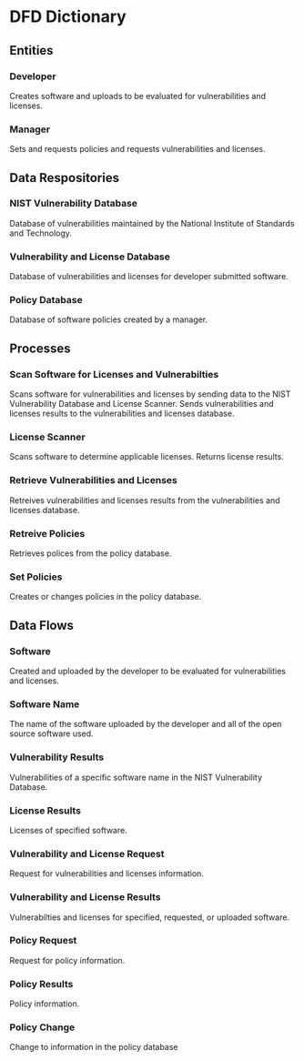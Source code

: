 # DFD Dictionary

## Entities
### Developer
Creates software and uploads to be evaluated for vulnerabilities and licenses.
### Manager
Sets and requests policies and requests vulnerabilities and licenses.

## Data Respositories
### NIST Vulnerability Database
Database of vulnerabilities maintained by the National Institute of Standards and Technology.
### Vulnerability and License Database
Database of vulnerabilities and licenses for developer submitted software.
### Policy Database
Database of software policies created by a manager.

## Processes
### Scan Software for Licenses and Vulnerabilties
Scans software for vulnerabilities and licenses by sending data to the NIST Vulnerability Database and License Scanner. Sends vulnerabilities and licenses results to the vulnerabilities and licenses database.
### License Scanner
Scans software to determine applicable licenses. Returns license results.
### Retrieve Vulnerabilities and Licenses
Retreives vulnerabilities and licenses results from the vulnerabilities and licenses database.
### Retreive Policies
Retrieves polices from the policy database.
### Set Policies
Creates or changes policies in the policy database.

## Data Flows
### Software
Created and uploaded by the developer to be evaluated for vulnerabilities and licenses.
### Software Name
The name of the software uploaded by the developer and all of the open source software used.
### Vulnerability Results
Vulnerabilities of a specific software name in the NIST Vulnerability Database.
### License Results
Licenses of specified software.
### Vulnerability and License Request
Request for vulnerabilities and licenses information.
### Vulnerability and License Results
Vulnerabilties and licenses for specified, requested, or uploaded software.
### Policy Request
Request for policy information.
### Policy Results
Policy information.
### Policy Change
Change to information in the policy database
